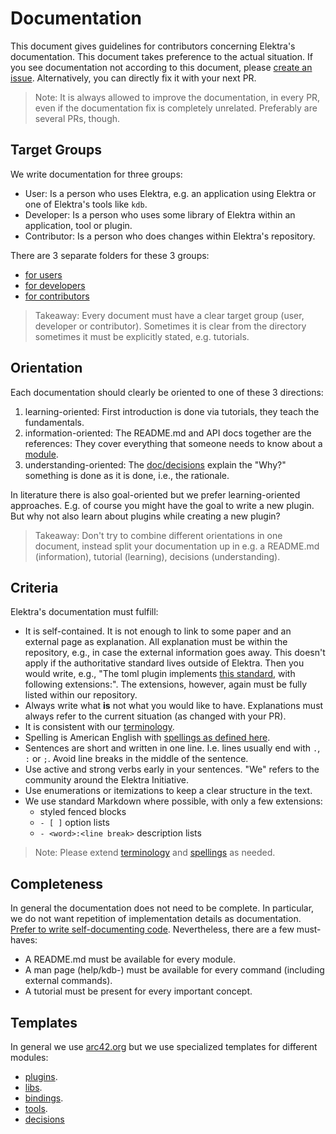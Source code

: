 # Documentation

This document gives guidelines for contributors concerning Elektra's documentation.
This document takes preference to the actual situation.
If you see documentation not according to this document, please [create an issue](https://issues.libelektra.org).
Alternatively, you can directly fix it with your next PR.

> Note:
> It is always allowed to improve the documentation, in every PR, even if the documentation fix is completely unrelated.
> Preferably are several PRs, though.

## Target Groups

We write documentation for three groups:

- User:
  Is a person who uses Elektra, e.g. an application using Elektra or one of Elektra's tools like `kdb`.
- Developer:
  Is a person who uses some library of Elektra within an application, tool or plugin.
- Contributor:
  Is a person who does changes within Elektra's repository.

There are 3 separate folders for these 3 groups:

- [for users](/doc/help)
- [for developers](/doc/dev)
- [for contributors](/doc/contrib)

> Takeaway:
> Every document must have a clear target group (user, developer or contributor).
> Sometimes it is clear from the directory sometimes it must be explicitly stated, e.g. tutorials.

## Orientation

Each documentation should clearly be oriented to one of these 3 directions:

1. learning-oriented:
   First introduction is done via tutorials, they teach the fundamentals.
2. information-oriented:
   The README.md and API docs together are the references:
   They cover everything that someone needs to know about a [module](/doc/help/elektra-glossary.md).
3. understanding-oriented:
   The [doc/decisions](/doc/decisions) explain the "Why?" something is done as it is done, i.e., the rationale.

In literature there is also goal-oriented but we prefer learning-oriented approaches.
E.g. of course you might have the goal to write a new plugin.
But why not also learn about plugins while creating a new plugin?

> Takeaway:
> Don't try to combine different orientations in one document, instead split your documentation up in e.g. a README.md (information), tutorial (learning), decisions (understanding).

## Criteria

Elektra's documentation must fulfill:

- It is self-contained.
  It is not enough to link to some paper and an external page as explanation.
  All explanation must be within the repository, e.g., in case the external information goes away.
  This doesn't apply if the authoritative standard lives outside of Elektra.
  Then you would write, e.g., "The toml plugin implements [this standard](https://toml.io/en/v1.0.0), with following extensions:".
  The extensions, however, again must be fully listed within our repository.
- Always write what **is** not what you would like to have.
  Explanations must always refer to the current situation (as changed with your PR).
- It is consistent with our [terminology](/doc/help/elektra-glossary.md).
- Spelling is American English with [spellings as defined here](/scripts/sed).
- Sentences are short and written in one line.
  I.e. lines usually end with `.`, `:` or `;`.
  Avoid line breaks in the middle of the sentence.
- Use active and strong verbs early in your sentences.
  "We" refers to the community around the Elektra Initiative.
- Use enumerations or itemizations to keep a clear structure in the text.
- We use standard Markdown where possible, with only a few extensions:
  - styled fenced blocks
  - `- [ ]` option lists
  - `- <word>:<line break>` description lists

> Note:
> Please extend [terminology](/doc/help/elektra-glossary.md) and [spellings](/scripts/sed) as needed.

## Completeness

In general the documentation does not need to be complete.
In particular, we do not want repetition of implementation details as documentation.
[Prefer to write self-documenting code](/doc/CODING.md).
Nevertheless, there are a few must-haves:

- A README.md must be available for every module.
- A man page (help/kdb-) must be available for every command (including external commands).
- A tutorial must be present for every important concept.

## Templates

In general we use [arc42.org](https://arc42.org/) but we use specialized templates for different modules:

- [plugins](/src/plugins/template/README.md).
- [libs](/src/libs/template/README.md).
- [bindings](/src/bindings/template/README.md).
- [tools](/src/tools/template/README.md).
- [decisions](/doc/decisions/template.md)
